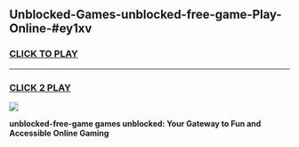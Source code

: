 
## Unblocked-Games-unblocked-free-game-Play-Online-#ey1xv
<h3>
<a href="https://premium.freeplayer.one?title=unblocked-free-game&ref=27F">CLICK TO PLAY</a></h3>
<hr>

<h3>
<a href="https://premium.freeplayer.one?title=unblocked-free-game&ref=27F">CLICK 2 PLAY</a>
  
</h3>

<a href="https://premium.freeplayer.one?title=unblocked-free-game&ref=27F"><img src="https://clearcache.store/games.png"></a>


**unblocked-free-game games unblocked: Your Gateway to Fun and Accessible Online Gaming**
